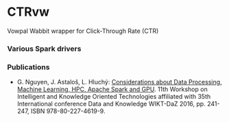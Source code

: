 # CTRvw
Vowpal Wabbit wrapper for Click-Through Rate (CTR)

### Various Spark drivers

### Publications
- G. Nguyen, J. Astaloš, L. Hluchý: [Considerations about Data Processing, Machine Learning, HPC, Apache Spark and GPU](https://giangzuzana.github.io/files/2016_WIKT-DaZ.pdf). 11th Workshop on Intelligent and Knowledge Oriented Technologies affiliated with 35th International conference Data and Knowledge WIKT-DaZ 2016, pp. 241-247, ISBN 978-80-227-4619-9.
